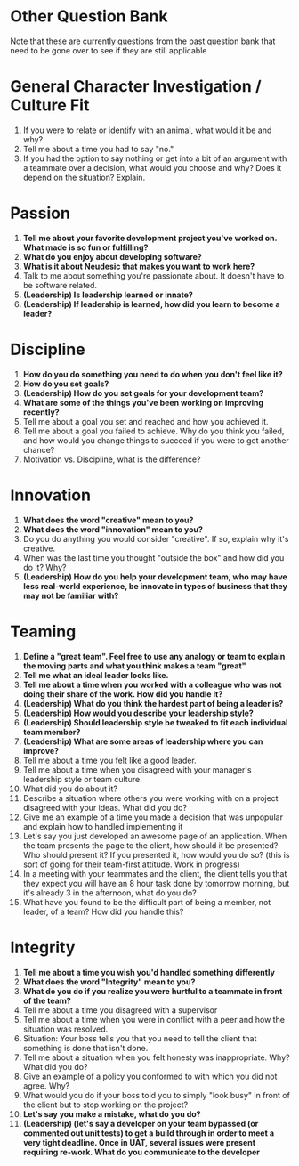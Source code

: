 
# Other Question Bank

Note that these are currently questions from the past question bank that need to be gone over to see if they are still applicable

# General Character Investigation / Culture Fit

1. If you were to relate or identify with an animal, what would it be and why?
2. Tell me about a time you had to say &quot;no.&quot;
3. If you had the option to say nothing or get into a bit of an argument with a teammate over a decision, what would you choose and why? Does it depend on the situation? Explain.

# Passion

1. **Tell me about your favorite development project you&#39;ve worked on. What made is so fun or fulfilling?**
2. **What do you enjoy about developing software?**
3. **What is it about Neudesic that makes you want to work here?**
4. Talk to me about something you&#39;re passionate about. It doesn&#39;t have to be software related.
5. **(Leadership) Is leadership learned or innate?**
6. **(Leadership) If leadership is learned, how did you learn to become a leader?**

# Discipline

1. **How do you do something you need to do when you don&#39;t feel like it?**
2. **How do you set goals?**
3. **(Leadership) How do you set goals for your development team?**
4. **What are some of the things you&#39;ve been working on improving recently?**
5. Tell me about a goal you set and reached and how you achieved it.
6. Tell me about a goal you failed to achieve. Why do you think you failed, and how would you change things to succeed if you were to get another chance?
7. Motivation vs. Discipline, what is the difference?

# Innovation

1. **What does the word &quot;creative&quot; mean to you?**
2. **What does the word &quot;innovation&quot; mean to you?**
3. Do you do anything you would consider &quot;creative&quot;. If so, explain why it&#39;s creative.
4. When was the last time you thought &quot;outside the box&quot; and how did you do it? Why?
5. **(Leadership) How do you help your development team, who may have less real-world experience, be innovate in types of business that they may not be familiar with?**

# Teaming

1. **Define a &quot;great team&quot;. Feel free to use any analogy or team to explain the moving parts and what you think makes a team &quot;great&quot;**
2. **Tell me what an ideal leader looks like.**
3. **Tell me about a time when you worked with a colleague who was not doing their share of the work. How did you handle it?**
4. **(Leadership) What do you think the hardest part of being a leader is?**
5. **(Leadership) How would you describe your leadership style?**
6. **(Leadership) Should leadership style be tweaked to fit each individual team member?**
7. **(Leadership) What are some areas of leadership where you can improve?**
8. Tell me about a time you felt like a good leader.
9. Tell me about a time when you disagreed with your manager&#39;s leadership style or team culture.
  1. What did you do about it?
10. Describe a situation where others you were working with on a project disagreed with your ideas. What did you do?
11. Give me an example of a time you made a decision that was unpopular and explain how to handled implementing it
12. Let&#39;s say you just developed an awesome page of an application. When the team presents the page to the client, how should it be presented? Who should present it? If you presented it, how would you do so? (this is sort of going for their team-first attitude. Work in progress)
13. In a meeting with your teammates and the client, the client tells you that they expect you will have an 8 hour task done by tomorrow morning, but it&#39;s already 3 in the afternoon, what do you do?
14. What have you found to be the difficult part of being a member, not leader, of a team? How did you handle this?

# Integrity

1. **Tell me about a time you wish you&#39;d handled something differently**
2. **What does the word &quot;Integrity&quot; mean to you?**
3. **What do you do if you realize you were hurtful to a teammate in front of the team?**
4. Tell me about a time you disagreed with a supervisor
5. Tell me about a time when you were in conflict with a peer and how the situation was resolved.
6. Situation: Your boss tells you that you need to tell the client that something is done that isn&#39;t done.
7. Tell me about a situation when you felt honesty was inappropriate. Why? What did you do?
8. Give an example of a policy you conformed to with which you did not agree. Why?
9. What would you do if your boss told you to simply &quot;look busy&quot; in front of the client but to stop working on the project?
10. **Let&#39;s say you make a mistake, what do you do?**
11. **(Leadership) (let&#39;s say a developer on your team bypassed (or commented out unit tests) to get a build through in order to meet a very tight deadline. Once in UAT, several issues were present requiring re-work. What do you communicate to the developer**